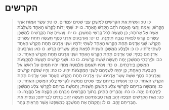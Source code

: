 # הקרשים

> כו טו: וְעָשִׂיתָ אֶת הַקְּרָשִׁים לַמִּשְׁכָּן עֲצֵי שִׁטִּים עֹמְדִים.
> כו טז: עֶשֶׂר אַמּוֹת אֹרֶךְ הַקָּרֶשׁ; וְאַמָּה וַחֲצִי הָאַמָּה רֹחַב הַקֶּרֶשׁ הָאֶחָד.
> כו יז: שְׁתֵּי יָדוֹת לַקֶּרֶשׁ הָאֶחָד מְשֻׁלָּבֹת אִשָּׁה אֶל אֲחֹתָהּ; כֵּן תַּעֲשֶׂה לְכֹל קַרְשֵׁי הַמִּשְׁכָּן.
> כו יח: וְעָשִׂיתָ אֶת הַקְּרָשִׁים לַמִּשְׁכָּן עֶשְׂרִים קֶרֶשׁ לִפְאַת נֶגְבָּה תֵימָנָה.
> כו יט: וְאַרְבָּעִים אַדְנֵי כֶסֶף תַּעֲשֶׂה תַּחַת עֶשְׂרִים הַקָּרֶשׁ:  שְׁנֵי אֲדָנִים תַּחַת הַקֶּרֶשׁ הָאֶחָד לִשְׁתֵּי יְדֹתָיו וּשְׁנֵי אֲדָנִים תַּחַת הַקֶּרֶשׁ הָאֶחָד לִשְׁתֵּי יְדֹתָיו.
> כו כ: וּלְצֶלַע הַמִּשְׁכָּן הַשֵּׁנִית לִפְאַת צָפוֹן עֶשְׂרִים קָרֶשׁ.
> כו כא: וְאַרְבָּעִים אַדְנֵיהֶם כָּסֶף:  שְׁנֵי אֲדָנִים תַּחַת הַקֶּרֶשׁ הָאֶחָד וּשְׁנֵי אֲדָנִים תַּחַת הַקֶּרֶשׁ הָאֶחָד.
> כו כב: וּלְיַרְכְּתֵי הַמִּשְׁכָּן יָמָּה תַּעֲשֶׂה שִׁשָּׁה קְרָשִׁים.
> כו כג: וּשְׁנֵי קְרָשִׁים תַּעֲשֶׂה לִמְקֻצְעֹת הַמִּשְׁכָּן בַּיַּרְכָתָיִם.
> כו כד: וְיִהְיוּ תֹאֲמִם מִלְּמַטָּה וְיַחְדָּו יִהְיוּ תַמִּים עַל רֹאשׁוֹ אֶל הַטַּבַּעַת הָאֶחָת; כֵּן יִהְיֶה לִשְׁנֵיהֶם לִשְׁנֵי הַמִּקְצֹעֹת יִהְיוּ.
> כו כה: וְהָיוּ שְׁמֹנָה קְרָשִׁים וְאַדְנֵיהֶם כֶּסֶף שִׁשָּׁה עָשָׂר אֲדָנִים:  שְׁנֵי אֲדָנִים תַּחַת הַקֶּרֶשׁ הָאֶחָד וּשְׁנֵי אֲדָנִים תַּחַת הַקֶּרֶשׁ הָאֶחָד.
> כו כו: וְעָשִׂיתָ בְרִיחִם עֲצֵי שִׁטִּים חֲמִשָּׁה לְקַרְשֵׁי צֶלַע הַמִּשְׁכָּן הָאֶחָד.
> כו כז: וַחֲמִשָּׁה בְרִיחִם לְקַרְשֵׁי צֶלַע הַמִּשְׁכָּן הַשֵּׁנִית; וַחֲמִשָּׁה בְרִיחִם לְקַרְשֵׁי צֶלַע הַמִּשְׁכָּן לַיַּרְכָתַיִם יָמָּה.
> כו כח: וְהַבְּרִיחַ הַתִּיכֹן בְּתוֹךְ הַקְּרָשִׁים מַבְרִחַ מִן הַקָּצֶה אֶל הַקָּצֶה.
> כו כט: וְאֶת הַקְּרָשִׁים תְּצַפֶּה זָהָב וְאֶת טַבְּעֹתֵיהֶם תַּעֲשֶׂה זָהָב בָּתִּים לַבְּרִיחִם; וְצִפִּיתָ אֶת הַבְּרִיחִם זָהָב.
> כו ל: וַהֲקֵמֹתָ אֶת הַמִּשְׁכָּן:  כְּמִשְׁפָּטוֹ אֲשֶׁר הָרְאֵיתָ בָּהָר. 
 

